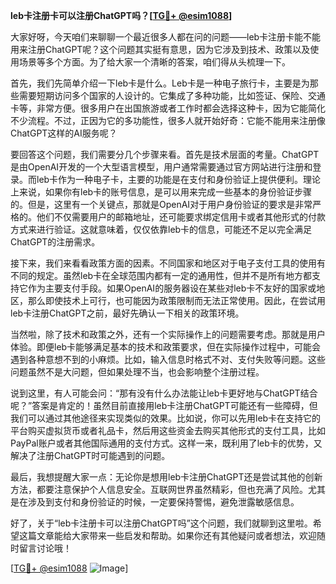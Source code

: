 **leb卡注册卡可以注册ChatGPT吗？[[TG💪+ @esim1088](https://t.me/s/esim1088)]**

大家好呀，今天咱们来聊聊一个最近很多人都在问的问题——leb卡注册卡能不能用来注册ChatGPT呢？这个问题其实挺有意思，因为它涉及到技术、政策以及使用场景等多个方面。为了给大家一个清晰的答案，咱们得从头梳理一下。

首先，我们先简单介绍一下leb卡是什么。Leb卡是一种电子旅行卡，主要是为那些需要短期访问多个国家的人设计的。它集成了多种功能，比如签证、保险、交通卡等，非常方便。很多用户在出国旅游或者工作时都会选择这种卡，因为它能简化不少流程。不过，正因为它的多功能性，很多人就开始好奇：它能不能用来注册像ChatGPT这样的AI服务呢？

要回答这个问题，我们需要分几个步骤来看。首先是技术层面的考量。ChatGPT是由OpenAI开发的一个大型语言模型，用户通常需要通过官方网站进行注册和登录。而leb卡作为一种电子卡，主要的功能是在支付和身份验证上提供便利。理论上来说，如果你有leb卡的账号信息，是可以用来完成一些基本的身份验证步骤的。但是，这里有一个关键点，那就是OpenAI对于用户身份验证的要求是非常严格的。他们不仅需要用户的邮箱地址，还可能要求绑定信用卡或者其他形式的付款方式来进行验证。这就意味着，仅仅依靠leb卡的信息，可能还不足以完全满足ChatGPT的注册需求。

接下来，我们来看看政策方面的因素。不同国家和地区对于电子支付工具的使用有不同的规定。虽然leb卡在全球范围内都有一定的通用性，但并不是所有地方都支持它作为主要支付手段。如果OpenAI的服务器设在某些对leb卡不友好的国家或地区，那么即使技术上可行，也可能因为政策限制而无法正常使用。因此，在尝试用leb卡注册ChatGPT之前，最好先确认一下相关的政策环境。

当然啦，除了技术和政策之外，还有一个实际操作上的问题需要考虑。那就是用户体验。即便leb卡能够满足基本的技术和政策要求，但在实际操作过程中，可能会遇到各种意想不到的小麻烦。比如，输入信息时格式不对、支付失败等问题。这些问题虽然不是大问题，但如果处理不当，也会影响整个注册过程。

说到这里，有人可能会问：“那有没有什么办法能让leb卡更好地与ChatGPT结合呢？”答案是肯定的！虽然目前直接用leb卡注册ChatGPT可能还有一些障碍，但我们可以通过其他途径来实现类似的效果。比如说，你可以先用leb卡在支持它的平台购买虚拟货币或者礼品卡，然后用这些资金去购买其他形式的支付工具，比如PayPal账户或者其他国际通用的支付方式。这样一来，既利用了leb卡的优势，又解决了注册ChatGPT时可能遇到的问题。

最后，我想提醒大家一点：无论你是想用leb卡注册ChatGPT还是尝试其他的创新方法，都要注意保护个人信息安全。互联网世界虽然精彩，但也充满了风险。尤其是在涉及到支付和身份验证的时候，一定要保持警惕，避免泄露敏感信息。

好了，关于“leb卡注册卡可以注册ChatGPT吗”这个问题，我们就聊到这里啦。希望这篇文章能给大家带来一些启发和帮助。如果你还有其他疑问或者想法，欢迎随时留言讨论哦！

[[TG💪+ @esim1088](https://t.me/s/esim1088) ![Image](https://i.postimg.cc/4NQfJmqS/Snipaste-2025-05-13-00-14-12.png)]